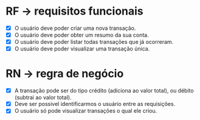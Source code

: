 # RF -> requisitos funcionais

- [x] O usuário deve poder criar uma nova transação.
- [x] O usuário deve poder obter um resumo da sua conta.
- [x] O usuário deve poder listar todas transações que já ocorreram.
- [x] O usuário deve poder visualizar uma transação única.

# RN -> regra de negócio

- [x] A transação pode ser do tipo crédito (adiciona ao valor total), ou débito (subtrai ao valor total).
- [x] Deve ser possivel identificarmos o usuário entre as requisições.
- [x] O usuário só pode visualizar transações o qual ele criou.
